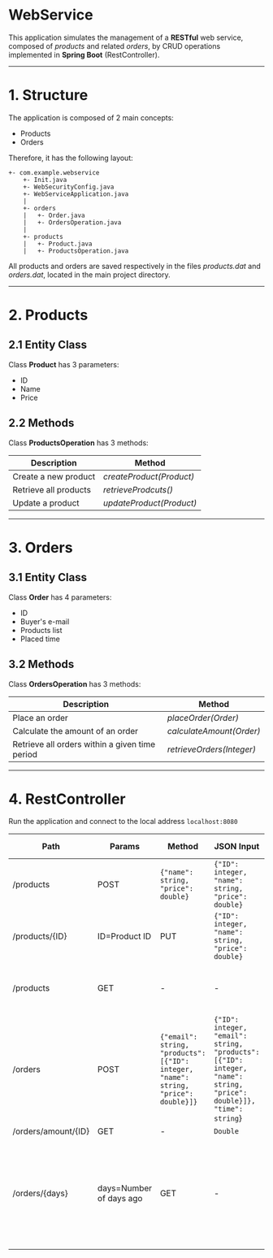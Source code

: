 # WebService

This application simulates the management of a **RESTful** web service, composed of *products* and related *orders*,
by CRUD operations implemented in **Spring Boot** (RestController).

---
# 1. Structure

The application is composed of 2 main concepts:
* Products
* Orders

Therefore, it has the following layout:

```
+- com.example.webservice
    +- Init.java
    +- WebSecurityConfig.java
    +- WebServiceApplication.java
    |
    +- orders
    |   +- Order.java
    |   +- OrdersOperation.java
    |
    +- products
    |   +- Product.java
    |   +- ProductsOperation.java
```

All products and orders are saved respectively in the files *products.dat* and *orders.dat*,
located in the main project directory.

---
# 2. Products

## 2.1 Entity Class

Class **Product** has 3 parameters:
* ID
* Name
* Price

## 2.2 Methods

Class **ProductsOperation** has 3 methods:

Description | Method
----------- | ------
Create a new product | *createProduct(Product)*
Retrieve all products | *retrieveProdcuts()*
Update a product | *updateProduct(Product)*

---
# 3. Orders

## 3.1 Entity Class

Class **Order** has 4 parameters:
* ID
* Buyer's e-mail
* Products list
* Placed time

## 3.2 Methods

Class **OrdersOperation** has 3 methods:

Description | Method
----------- | ------
Place an order | *placeOrder(Order)*
Calculate the amount of an order | *calculateAmount(Order)*
Retrieve all orders within a given time period | *retrieveOrders(Integer)*

---
# 4. RestController

Run the application and connect to the local address ```localhost:8080```

Path | Params | Method | JSON Input | JSON Output
-----|--------|--------|------------|------------
/products | POST | ```{"name": string, "price": double}``` | ```{"ID": integer, "name": string, "price": double}```
/products/{ID} | ID=Product ID | PUT | ```{"ID": integer, "name": string, "price": double}``` | ```{"ID": integer, "name": string, "price": double}```
/products | GET | - | - | ```[{"ID": integer, "name": string, "price": double}]```
/orders | POST |  ```{"email": string, "products": [{"ID": integer, "name": string, "price": double}]}``` | ```{"ID": integer, "email": string, "products": [{"ID": integer, "name": string, "price": double}]}, "time": string```}
/orders/amount/{ID} | GET | - | ```Double```
/orders/{days} | days=Number of days ago | GET | - | ```[{"ID": integer, "email": string, "products": [{"ID": integer, "name": string, "price": double}]}, "time": string```}]
